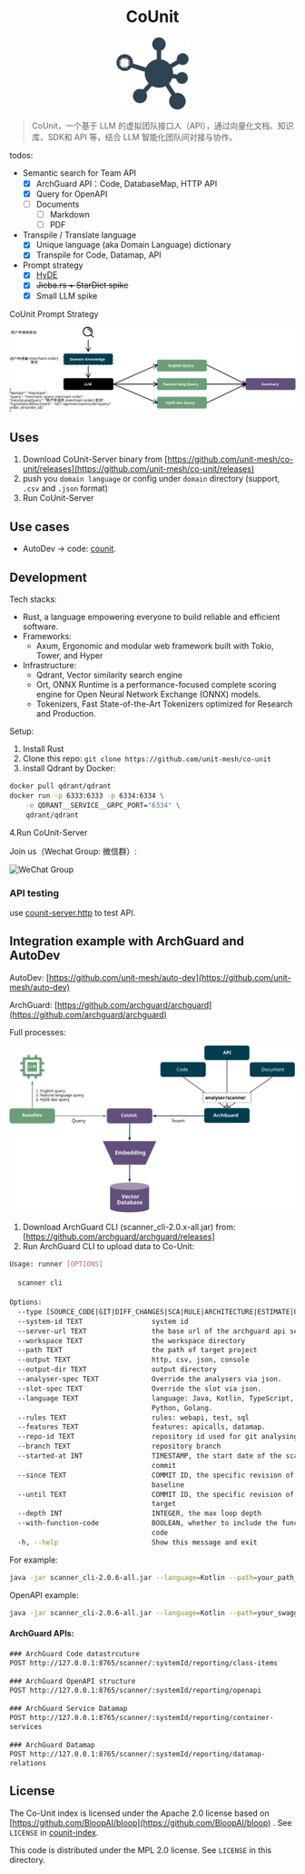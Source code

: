 <h1 align="center">CoUnit</h1>

<p align="center">
  <img src="docs/counit.svg" width="128px" height="128px" />
</p>

> CoUnit，一个基于 LLM 的虚拟团队接口人（API），通过向量化文档、知识库、SDK和 API 等，结合 LLM 智能化团队间对接与协作。

todos:

- Semantic search for Team API
    - [x] ArchGuard API：Code, DatabaseMap, HTTP API
    - [x] Query for OpenAPI
    - [ ] Documents
        - [ ] Markdown
        - [ ] PDF
- Transpile / Translate language
    - [x] Unique language (aka Domain Language) dictionary
    - [x] Transpile for Code, Datamap, API
- Prompt strategy
    - [x] [HyDE](https://github.com/texttron/hyde)
    - [x] ~~Jieba.rs + StarDict spike~~
    - [x] Small LLM spike

CoUnit Prompt Strategy

![](docs/counit-prompt-strategy.svg)

## Uses

1. Download CoUnit-Server binary from [https://github.com/unit-mesh/co-unit/releases](https://github.com/unit-mesh/co-unit/releases)
2. push you `domain language` or config under `domain` directory (support, `.csv` and `.json` format)
3. Run CoUnit-Server

## Use cases

- AutoDev -> code: [counit](https://github.com/unit-mesh/auto-dev/tree/master/src/main/kotlin/cc/unitmesh/devti/counit).

## Development

Tech stacks:

- Rust, a language empowering everyone to build reliable and efficient software.
- Frameworks:
    - Axum, Ergonomic and modular web framework built with Tokio, Tower, and Hyper
- Infrastructure:
    - Qdrant, Vector similarity search engine
    - Ort, ONNX Runtime is a performance-focused complete scoring engine for Open Neural Network Exchange (ONNX) models.
    - Tokenizers, Fast State-of-the-Art Tokenizers optimized for Research and Production.

Setup:

1. Install Rust
2. Clone this repo: `git clone https://github.com/unit-mesh/co-unit`
3. install Qdrant by Docker:

```bash
docker pull qdrant/qdrant
docker run -p 6333:6333 -p 6334:6334 \
    -e QDRANT__SERVICE__GRPC_PORT="6334" \
    qdrant/qdrant
```

4.Run CoUnit-Server

Join us（Wechat Group: 微信群）:

![WeChat Group](https://unitmesh.cc/co-unit/qrcode.jpg)

### API testing

use [counit-server.http](counit-server.http) to test API.

## Integration example with ArchGuard and AutoDev

AutoDev: [https://github.com/unit-mesh/auto-dev](https://github.com/unit-mesh/auto-dev)

ArchGuard: [https://github.com/archguard/archguard](https://github.com/archguard/archguard)

Full processes:

![Architecture](docs/architecture.svg)

1. Download ArchGuard CLI (scanner_cli-2.0.x-all.jar) from: [https://github.com/archguard/archguard/releases]
2. Run ArchGuard CLI to upload data to Co-Unit:

```bash
Usage: runner [OPTIONS]

  scanner cli

Options:
  --type [SOURCE_CODE|GIT|DIFF_CHANGES|SCA|RULE|ARCHITECTURE|ESTIMATE|OPENAPI]
  --system-id TEXT                 system id
  --server-url TEXT                the base url of the archguard api server
  --workspace TEXT                 the workspace directory
  --path TEXT                      the path of target project
  --output TEXT                    http, csv, json, console
  --output-dir TEXT                output directory
  --analyser-spec TEXT             Override the analysers via json.
  --slot-spec TEXT                 Override the slot via json.
  --language TEXT                  language: Java, Kotlin, TypeScript, CSharp,
                                   Python, Golang.
  --rules TEXT                     rules: webapi, test, sql
  --features TEXT                  features: apicalls, datamap.
  --repo-id TEXT                   repository id used for git analysing
  --branch TEXT                    repository branch
  --started-at INT                 TIMESTAMP, the start date of the scanned
                                   commit
  --since TEXT                     COMMIT ID, the specific revision of the
                                   baseline
  --until TEXT                     COMMIT ID, the specific revision of the
                                   target
  --depth INT                      INTEGER, the max loop depth
  --with-function-code             BOOLEAN, whether to include the function
                                   code
  -h, --help                       Show this message and exit
```

For example:

```bash
java -jar scanner_cli-2.0.6-all.jar --language=Kotlin --path=your_path_to_code --server-url=http://localhost:8765 --repo-id="archguard" --with-function-code --output=http  --features=apicalls
```

OpenAPI example:

```bash
java -jar scanner_cli-2.0.6-all.jar --language=Kotlin --path=your_swagger_3_file --server-url=http://localhost:8765 --repo-id="payment" --output=http --type=OPENAPI 
```

#### ArchGuard APIs:

```http request
### ArchGuard Code datastrcuture
POST http://127.0.0.1:8765/scanner/:systemId/reporting/class-items

### ArchGuard OpenAPI structure
POST http://127.0.0.1:8765/scanner/:systemId/reporting/openapi

### ArchGuard Service Datamap
POST http://127.0.0.1:8765/scanner/:systemId/reporting/container-services

### ArchGuard Datamap 
POST http://127.0.0.1:8765/scanner/:systemId/reporting/datamap-relations
```

## License

The Co-Unit index is licensed under the Apache 2.0 license based
on [https://github.com/BloopAI/bloop](https://github.com/BloopAI/bloop) . See `LICENSE`
in [counit-index](./counit-index).

This code is distributed under the MPL 2.0 license. See `LICENSE` in this directory.

